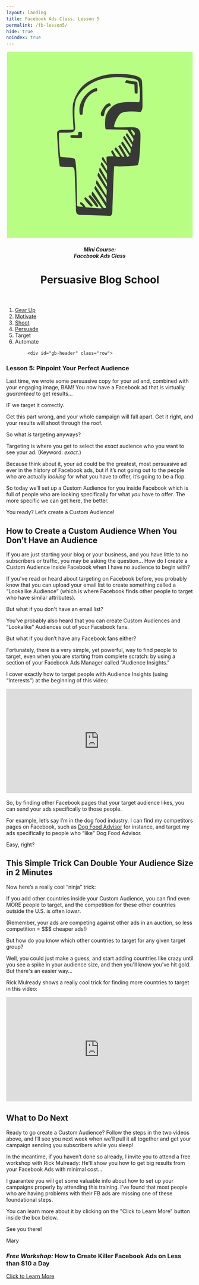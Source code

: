 ```yaml
---
layout: landing
title: Facebook Ads Class, Lesson 5
permalink: /fb-lesson5/
hide: true
noindex: true
---
```


<div class="container-fluid">
<header class="course-header">

<div class="branding">
<img class="avatar" src="/img/fb.png" alt="">
<h5 class="float-left course-title">Mini Course:<br>Facebook Ads Class</h5>
<h1 class="site-title float-right">Persuasive Blog School</h1>
</div>
</header>

<div style="clear: both;"></div>

<ol class="progtrckr" data-progtrckr-steps="6">
    <li class="progtrckr-done-green"><a href="/fb-lesson1">Gear Up</a></li><!--
 --><li class="progtrckr-done-green"><a href="/fb-lesson2">Motivate</a></li><!--
 --><li class="progtrckr-done-green"><a href="/fb-lesson3">Shoot</a></li><!--
 --><li class="progtrckr-done-green"><a href="/fb-lesson4">Persuade</a></li><!--
  --><li class="progtrckr-done-green">Target</li><!--
 --><li class="progtrckr-todo">Automate</li>
</ol>

            <div id="gb-header" class="row">
<h3 class="no-padding-top no-padding-bottom margin-0">Lesson 5: Pinpoint Your Perfect Audience</h3>
            </div>


<div class="padding-regular">

<div class="text-align-left">
<p>Last time, we wrote some persuasive copy for your ad and, combined with your engaging image, BAM! You now have a Facebook ad that is virtually <em>guaranteed</em> to get results...</p>

<p>IF we target it correctly.</p>

<p>Get this part wrong, and your whole campaign will fall apart. Get it right, and your results will shoot through the roof.</p>

<p>So what <em>is</em> targeting anyways?</p>

<p>Targeting is where you get to select the <em>exact</em> audience who you want to see your ad. (Keyword: <em>exact</em>.)</p>

<p>Because think about it, your ad could be the greatest, most persuasive ad ever in the history of Facebook ads, but if it’s not going out to the people who are actually <em>looking</em> for what you have to offer, it’s going to be a flop.</p>

<p>So today we’ll set up a Custom Audience for you inside Facebook which is full of people who are looking specifically for what <em>you</em> have to offer. The more specific we can get here, the better.</p>

<p>You ready? Let’s create a Custom Audience!</p>

<h2>How to Create a Custom Audience When You Don’t Have an Audience</h2>

<p>If you are just starting your blog or your business, and you have little to no subscribers or traffic, you may be asking the question… How do I create a Custom Audience inside Facebook when I have no audience to begin with?</p>

<p>If you've read or heard about targeting on Facebook before, you probably know that you can upload your email list to create something called a “Lookalike Audience” (which is where Facebook finds other people to target who have similar attributes).</p>

<p>But what if you don't have an email list?</p>

<p>You’ve probably also heard that you can create Custom Audiences and “Lookalike” Audiences out of your Facebook fans.</p>

<p>But what if you don’t have any Facebook fans either?</p>

<p>Fortunately, there is a very simple, yet powerful, way to find people to target, even when you are starting from complete scratch: by using a section of your Facebook Ads Manager called “Audience Insights."</p>

<p>I cover exactly how to target people with Audience Insights (using “Interests”) at the beginning of this video:</p>

<div class="vid-wrapper">
<iframe src="https://player.vimeo.com/video/136227942" width="500" height="281" frameborder="0" webkitallowfullscreen mozallowfullscreen allowfullscreen></iframe>
</div>

<p>  </p>

<p>So, by finding other Facebook pages that your target audience likes, you can send your ads specifically to those people.</p>

<p>For example, let’s say I’m in the dog food industry. I can find my competitors pages on Facebook, such as <a href="https://www.facebook.com/dogfoodadvisor?ref=br_rs">Dog Food Advisor</a> for instance, and target my ads specifically to people who “like” Dog Food Advisor.</p>

<p>Easy, right?</p>

<h2>This Simple Trick Can Double Your Audience Size in 2 Minutes</h2>

<p>Now here’s a really cool “ninja” trick:</p>

<p>If you add other countries inside your Custom Audience, you can find even MORE people to target, and the competition for these other countries outside the U.S. is often <em>lower</em>.</p>

<p>(Remember, your ads are competing against other ads in an auction, so less competition = $$$ cheaper ads!)</p>

<p>But how do you know which other countries to target for any given target group?</p>

<p>Well, you could just make a guess, and start adding countries like crazy until you see a spike in your audience size, and then you'll know you've hit gold. But there's an easier way...</p>

<p>Rick Mulready shows a really cool trick for finding more countries to target in this video:</p>

<div class="vid-wrapper">
<iframe src="https://www.youtube.com/embed/R0NnZS0i9Zk" width="500" height="281" frameborder="0" webkitallowfullscreen mozallowfullscreen allowfullscreen></iframe>
</div>

<p>  </p>

<h2>What to Do Next</h2>

<p>Ready to go create a Custom Audience? Follow the steps in the two videos above, and I’ll see you next week when we’ll pull it all together and get your campaign sending you subscribers while you sleep!</p>

<p>In the meantime, if you haven’t done so already, I invite you to attend a free workshop with Rick Mulready: He'll show you how to get big results from your Facebook Ads with minimal cost...</p>

<p>I guarantee you will get some valuable info about how to set up your campaigns properly by attending this training. I've found that most people who are having problems with their FB ads are missing one of these foundational steps.</p>

<p>You can learn more about it by clicking on the "Click to Learn More" button inside the box below.</p>

<p>See you there!</p>

<p>Mary</p>

<div class="offer-box">
<h3><em>Free Workshop:</em> How to Create Killer Facebook Ads on Less than $10 a Day</h3>
<a class="button button-large" href="http://fbadsfornewbies.com/maryweb">Click to Learn More</a>
<p>  </p>
</div>


</div>
</div>




</div>
